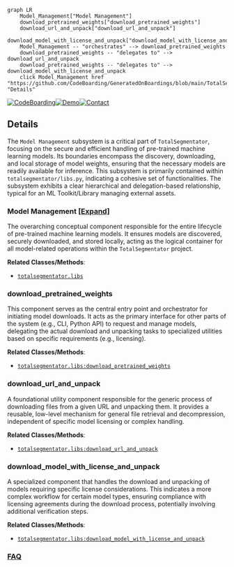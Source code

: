 ```mermaid
graph LR
    Model_Management["Model Management"]
    download_pretrained_weights["download_pretrained_weights"]
    download_url_and_unpack["download_url_and_unpack"]
    download_model_with_license_and_unpack["download_model_with_license_and_unpack"]
    Model_Management -- "orchestrates" --> download_pretrained_weights
    download_pretrained_weights -- "delegates to" --> download_url_and_unpack
    download_pretrained_weights -- "delegates to" --> download_model_with_license_and_unpack
    click Model_Management href "https://github.com/CodeBoarding/GeneratedOnBoardings/blob/main/TotalSegmentator/Model_Management.md" "Details"
```

[![CodeBoarding](https://img.shields.io/badge/Generated%20by-CodeBoarding-9cf?style=flat-square)](https://github.com/CodeBoarding/GeneratedOnBoardings)[![Demo](https://img.shields.io/badge/Try%20our-Demo-blue?style=flat-square)](https://www.codeboarding.org/demo)[![Contact](https://img.shields.io/badge/Contact%20us%20-%20contact@codeboarding.org-lightgrey?style=flat-square)](mailto:contact@codeboarding.org)

## Details

The `Model Management` subsystem is a critical part of `TotalSegmentator`, focusing on the secure and efficient handling of pre-trained machine learning models. Its boundaries encompass the discovery, downloading, and local storage of model weights, ensuring that the necessary models are readily available for inference. This subsystem is primarily contained within `totalsegmentator/libs.py`, indicating a cohesive set of functionalities. The subsystem exhibits a clear hierarchical and delegation-based relationship, typical for an ML Toolkit/Library managing external assets.

### Model Management [[Expand]](./Model_Management.md)
The overarching conceptual component responsible for the entire lifecycle of pre-trained machine learning models. It ensures models are discovered, securely downloaded, and stored locally, acting as the logical container for all model-related operations within the `TotalSegmentator` project.


**Related Classes/Methods**:

- <a href="https://github.com/wasserth/TotalSegmentator/blob/master/totalsegmentator/libs.py" target="_blank" rel="noopener noreferrer">`totalsegmentator.libs`</a>


### download_pretrained_weights
This component serves as the central entry point and orchestrator for initiating model downloads. It acts as the primary interface for other parts of the system (e.g., CLI, Python API) to request and manage models, delegating the actual download and unpacking tasks to specialized utilities based on specific requirements (e.g., licensing).


**Related Classes/Methods**:

- <a href="https://github.com/wasserth/TotalSegmentator/blob/master/totalsegmentator/libs.py" target="_blank" rel="noopener noreferrer">`totalsegmentator.libs:download_pretrained_weights`</a>


### download_url_and_unpack
A foundational utility component responsible for the generic process of downloading files from a given URL and unpacking them. It provides a reusable, low-level mechanism for general file retrieval and decompression, independent of specific model licensing or complex handling.


**Related Classes/Methods**:

- <a href="https://github.com/wasserth/TotalSegmentator/blob/master/totalsegmentator/libs.py" target="_blank" rel="noopener noreferrer">`totalsegmentator.libs:download_url_and_unpack`</a>


### download_model_with_license_and_unpack
A specialized component that handles the download and unpacking of models requiring specific license considerations. This indicates a more complex workflow for certain model types, ensuring compliance with licensing agreements during the download process, potentially involving additional verification steps.


**Related Classes/Methods**:

- <a href="https://github.com/wasserth/TotalSegmentator/blob/master/totalsegmentator/libs.py" target="_blank" rel="noopener noreferrer">`totalsegmentator.libs:download_model_with_license_and_unpack`</a>




### [FAQ](https://github.com/CodeBoarding/GeneratedOnBoardings/tree/main?tab=readme-ov-file#faq)